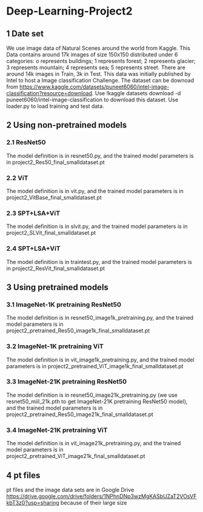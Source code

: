 # Deep-Learning-Project2
## 1 Date set
We use  image data of Natural Scenes around the world from Kaggle. This Data contains around 17k images of size 150x150 distributed under 6 categories: o represents buildings; 1 represents forest; 2 represents glacier; 3 represents mountain; 4 represents sea; 5 represents street. There are around 14k images in Train, 3k in Test. This data was initially published by Intel to host a Image classification Challenge. The dataset can be downoad from https://www.kaggle.com/datasets/puneet6060/intel-image-classification?resource=download.
Use !kaggle datasets download -d puneet6060/intel-image-classification to download this dataset.
Use loader.py to load training and test data.
## 2 Using non-pretrained models
### 2.1 ResNet50
The model definition is in resnet50.py, and the trained model parameters is in project2_Res50_final_smalldataset.pt
### 2.2 ViT
The model definition is in vit.py, and the trained model parameters is in project2_VitBase_final_smalldataset.pt
### 2.3 SPT+LSA+ViT
The model definition is in slvit.py, and the trained model parameters is in project2_SLVit_final_smalldataset.pt
### 2.4 SPT+LSA+ViT
The model definition is in traintest.py, and the trained model parameters is in project2_ResVit_final_smalldataset.pt
## 3 Using pretrained models
### 3.1 ImageNet-1K pretraining ResNet50
The model definition is in resnet50_image1k_pretraining.py, and the trained model parameters is in project2_pretrained_Res50_image1k_final_smalldataset.pt
### 3.2 ImageNet-1K pretraining ViT
The model definition is in vit_image1k_pretraining.py, and the trained model parameters is in project2_pretrained_ViT_image1k_final_smalldataset.pt
### 3.3 ImageNet-21K pretraining ResNet50
The model definition is in resnet50_image21k_pretraining.py (we use resnet50_miil_21k.pth to get ImageNet-21K pretraining ResNet50 model), and the trained model parameters is in project2_pretrained_Res50_image21k_final_smalldataset.pt
### 3.4 ImageNet-21K pretraining ViT
The model definition is in vit_image21k_pretraining.py, and the trained model parameters is in project2_pretrained_ViT_image21k_final_smalldataset.pt
## 4 pt files
pt files and the image data sets are in Google Drive https://drive.google.com/drive/folders/1NPhnDNp3wzMgKASbUZaT2VOsVFkbT3z0?usp=sharing because of their large size
